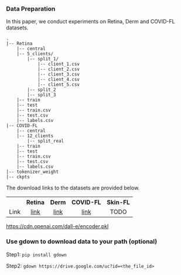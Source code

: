 ### Data Preparation
In this paper, we conduct experiments on Retina, Derm and COVID-FL datasets. 

```
.
|-- Retina
    |-- central
    |-- 5_clients/
        |-- split_1/
            |-- client_1.csv
            |-- client_2.csv
            |-- client_3.csv
            |-- client_4.csv
            |-- client_5.csv
        |-- split_2
        |-- split_3
    |-- train
    |-- test
    |-- train.csv
    |-- test.csv
    |-- labels.csv
|-- COVID-FL
    |-- central
    |-- 12_clients
        |-- split_real
    |-- train
    |-- test
    |-- train.csv
    |-- test.csv
    |-- labels.csv
|-- tokenizer_weight
|-- ckpts
```

The download links to the datasets are provided below.

<table><tbody>
<!-- START TABLE -->
<!-- TABLE HEADER -->
<th valign="bottom"></th>
<th valign="bottom">Retina</th>
<th valign="bottom">Derm</th>
<th valign="bottom">COVID-FL</th>
<th valign="bottom">Skin-FL</th>
<!-- TABLE BODY -->
<tr><td align="left">Link</td>
<td align="center"><a href="https://drive.google.com/file/d/1V5RR_VzfGdHCuI_am6uCohEqvKtjbeDY/view?usp=share_link">link</a></td>
<td align="center"><a href="https://drive.google.com/file/d/1fDEKMyF9rHOMf4pY_q7Ys33uka4Z_kN6/view?usp=share_link">link</a></td>
<td align="center"><a href="https://drive.google.com/file/d/1445S6t1jU0nhmE6HBhqs7p58ZKlt8nNS/view?usp=share_link">link</a></td>
<td align="center">TODO</td>
</tr>
</tbody></table>

https://cdn.openai.com/dall-e/encoder.pkl


### Use gdown to download data to your path (optional)
Step1: ```pip install gdown```

Step2: ```gdown https://drive.google.com/uc?id=<the_file_id>```
